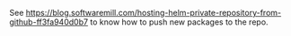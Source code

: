 See https://blog.softwaremill.com/hosting-helm-private-repository-from-github-ff3fa940d0b7 to know how to push new packages to the repo.